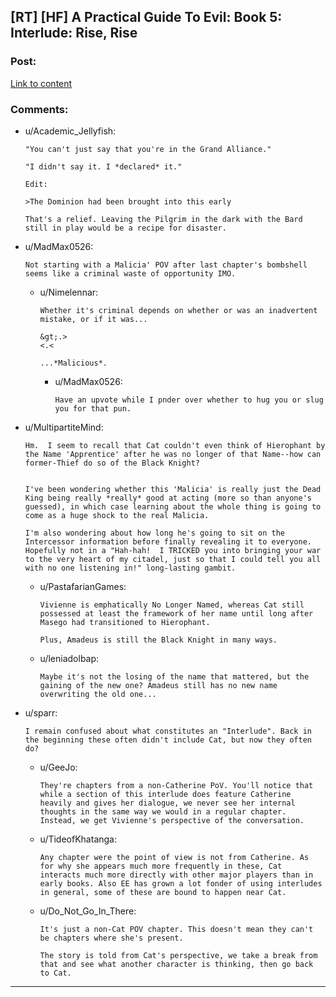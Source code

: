 ## [RT] [HF] A Practical Guide To Evil: Book 5: Interlude: Rise, Rise

### Post:

[Link to content](https://practicalguidetoevil.wordpress.com/2019/10/04/interlude-rise-rise/)

### Comments:

- u/Academic_Jellyfish:
  ```
  "You can't just say that you're in the Grand Alliance."

  "I didn't say it. I *declared* it."

  Edit:

  >The Dominion had been brought into this early

  That's a relief. Leaving the Pilgrim in the dark with the Bard still in play would be a recipe for disaster.
  ```

- u/MadMax0526:
  ```
  Not starting with a Malicia' POV after last chapter's bombshell seems like a criminal waste of opportunity IMO.
  ```

  - u/Nimelennar:
    ```
    Whether it's criminal depends on whether or was an inadvertent mistake, or if it was...

    &gt;.>  
    <.<

    ...*Malicious*.
    ```

    - u/MadMax0526:
      ```
      Have an upvote while I pnder over whether to hug you or slug you for that pun.
      ```

- u/MultipartiteMind:
  ```
  Hm.  I seem to recall that Cat couldn't even think of Hierophant by the Name 'Apprentice' after he was no longer of that Name--how can former-Thief do so of the Black Knight?  


  I've been wondering whether this 'Malicia' is really just the Dead King being really *really* good at acting (more so than anyone's guessed), in which case learning about the whole thing is going to come as a huge shock to the real Malicia.

  I'm also wondering about how long he's going to sit on the Intercessor information before finally revealing it to everyone.  Hopefully not in a "Hah-hah!  I TRICKED you into bringing your war to the very heart of my citadel, just so that I could tell you all with no one listening in!" long-lasting gambit.
  ```

  - u/PastafarianGames:
    ```
    Vivienne is emphatically No Longer Named, whereas Cat still possessed at least the framework of her name until long after Masego had transitioned to Hierophant.

    Plus, Amadeus is still the Black Knight in many ways.
    ```

  - u/leniadolbap:
    ```
    Maybe it's not the losing of the name that mattered, but the gaining of the new one? Amadeus still has no new name overwriting the old one...
    ```

- u/sparr:
  ```
  I remain confused about what constitutes an "Interlude". Back in the beginning these often didn't include Cat, but now they often do?
  ```

  - u/GeeJo:
    ```
    They're chapters from a non-Catherine PoV. You'll notice that while a section of this interlude does feature Catherine heavily and gives her dialogue, we never see her internal thoughts in the same way we would in a regular chapter. Instead, we get Vivienne's perspective of the conversation.
    ```

  - u/TideofKhatanga:
    ```
    Any chapter were the point of view is not from Catherine. As for why she appears much more frequently in these, Cat interacts much more directly with other major players than in early books. Also EE has grown a lot fonder of using interludes in general, some of these are bound to happen near Cat.
    ```

  - u/Do_Not_Go_In_There:
    ```
    It's just a non-Cat POV chapter. This doesn't mean they can't be chapters where she's present. 

    The story is told from Cat's perspective, we take a break from that and see what another character is thinking, then go back to Cat.
    ```

---

